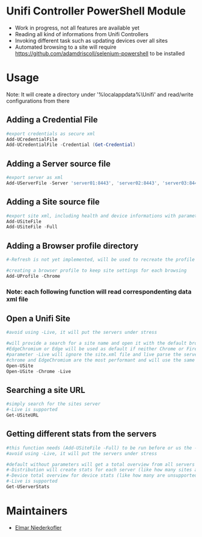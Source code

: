 # Unifi Controller PowerShell Module
- Work in progress, not all features are available yet
- Reading all kind of informations from Unifi Controllers
- Invoking different task such as updating devices over all sites
- Automated browsing to a site will require https://github.com/adamdriscoll/selenium-powershell to be installed

# Usage
Note: It will create a directory under '%localappdata%\Unifi\' and read/write configurations from there

## Adding a Credential File
```powershell
#export credentials as secure xml
Add-UCredentialFile
Add-UCredentialFile -Credential (Get-Credential)
```

## Adding a Server source file
```powershell
#export server as xml
Add-UServerFile -Server 'server01:8443', 'server02:8443', 'server03:8443'
```

## Adding a Site source file
```powershell
#export site xml, including health and device informations with parameter -Full (large file)
Add-USiteFile 
Add-USiteFile -Full
```

## Adding a Browser profile directory
```powershell
#-Refresh is not yet implemented, will be used to recreate the profile if there are problems with it

#creating a browser profile to keep site settings for each browsing
Add-UProfile -Chrome
```

### Note: each following function will read correspondenting data xml file

## Open a Unifi Site
```powershell
#avoid using -Live, it will put the servers under stress

#will provide a search for a site name and open it with the default browser (-Chrome or -Firefox will force the named browser)
#EdgeChromium or Edge will be used as default if neither Chrome or Firefox is installed
#parameter -Live will ignore the site.xml file and live parse the servers
#chrome and EdgeChromium are the most performant and will use the same profile
Open-USite
Open-USite -Chrome -Live
```

## Searching a site URL
```powershell
#simply search for the sites server
#-Live is supported
Get-USiteURL
```

## Getting different stats from the servers
```powershell
#this function needs (Add-USiteFile -Full) to be run before or us the -Live parameter
#avoid using -Live, it will put the servers under stress

#default without parameters will get a total overview from all servers
#-Distribution will create stats for each server (like how many sites and devices are on any single server)
#-Device total overview for device stats (like how many are unsupported or incompatible)
#-Live is supported
Get-UServerStats
```

# Maintainers 
- [Elmar Niederkofler](https://github.com/BuggeXX)
